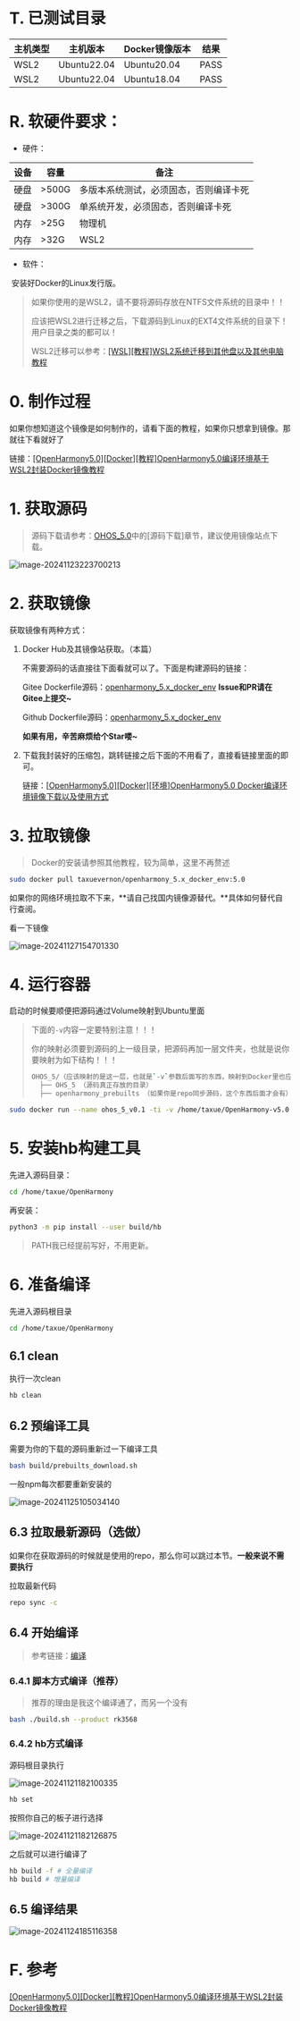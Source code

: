 # T. 已测试目录

| 主机类型 | 主机版本    | Docker镜像版本 | 结果 |
| -------- | ----------- | -------------- | ---- |
| WSL2     | Ubuntu22.04 | Ubuntu20.04    | PASS |
| WSL2     | Ubuntu22.04 | Ubuntu18.04    | PASS |

# R. 软硬件要求：

- 硬件：

| 设备 | 容量  | 备注                                   |
| ---- | ----- | -------------------------------------- |
| 硬盘 | >500G | 多版本系统测试，必须固态，否则编译卡死 |
| 硬盘 | >300G | 单系统开发，必须固态，否则编译卡死     |
| 内存 | >25G  | 物理机                                 |
| 内存 | >32G  | WSL2                                   |

- 软件：

​	安装好Docker的Linux发行版。

> 如果你使用的是WSL2，请不要将源码存放在NTFS文件系统的目录中！！
>
> 应该把WSL2进行迁移之后，下载源码到Linux的EXT4文件系统的目录下！用户目录之类的都可以！
>
> WSL2迁移可以参考：[[WSL][教程]WSL2系统迁移到其他盘以及其他电脑教程](https://blog.csdn.net/qq_38844263/article/details/143913755)

# 0. 制作过程

如果你想知道这个镜像是如何制作的，请看下面的教程，如果你只想拿到镜像。那就往下看就好了

链接：[[OpenHarmony5.0][Docker][教程]OpenHarmony5.0编译环境基于WSL2封装Docker镜像教程](https://blog.csdn.net/qq_38844263/article/details/144020040)

# 1. 获取源码

> 源码下载请参考：[OHOS_5.0](https://gitee.com/openharmony/docs/blob/master/zh-cn/release-notes/OpenHarmony-v5.0.0-release.md#https://gitee.com/link?target=https%3A%2F%2Frepo.huaweicloud.com%2Fopenharmony%2Fos%2F5.0.0-Release%2Fcode-v5.0.0-Release.tar.gz)中的[源码下载]章节，建议使用镜像站点下载。

![image-20241123223700213](https://taxue-alfred-1253400076.cos.ap-beijing.myqcloud.com/image-20241123223700213.png)

# 2. 获取镜像

获取镜像有两种方式：

1. Docker Hub及其镜像站获取。（本篇）

   不需要源码的话直接往下面看就可以了。下面是构建源码的链接：

   Gitee Dockerfile源码：[openharmony_5.x_docker_env](https://gitee.com/taxue-vernon/openharmony_5.x_docker_env) **Issue和PR请在Gitee上提交~**

   Github Dockerfile源码：[openharmony_5.x_docker_env](https://github.com/taxue-vernon/openharmony_5.x_docker_env)

   **如果有用，辛苦麻烦给个Star喽~**

2. 下载我封装好的压缩包，跳转链接之后下面的不用看了，直接看链接里面的即可。

   链接：[[OpenHarmony5.0][Docker][环境]OpenHarmony5.0 Docker编译环境镜像下载以及使用方式](https://blog.csdn.net/qq_38844263/article/details/144021999)

# 3. 拉取镜像

> Docker的安装请参照其他教程，较为简单，这里不再赘述

```bash
sudo docker pull taxuevernon/openharmony_5.x_docker_env:5.0
```

如果你的网络环境拉取不下来，**请自己找国内镜像源替代。**具体如何替代自行查阅。

看一下镜像

![image-20241127154701330](https://taxue-alfred-1253400076.cos.ap-beijing.myqcloud.com/image-20241127154701330.png)

# 4. 运行容器

启动的时候要顺便把源码通过Volume映射到Ubuntu里面

> 下面的`-v`内容一定要特别注意！！！
>
> 你的映射必须要到源码的上一级目录，把源码再加一层文件夹，也就是说你要映射为如下结构！！！
>
> ```bash
> OHOS_5/（应该映射的是这一层，也就是`-v`参数后面写的东西，映射到Docker里也应该是这个层级）
> 	├── OHS_5 （源码真正存放的目录）
> 	├── openharmony_prebuilts （如果你是repo同步源码，这个东西后面才会有）
> ```

```bash
sudo docker run --name ohos_5_v0.1 -ti -v /home/taxue/OpenHarmony-v5.0.0-Release:/home/taxue/ -p 10022:22 ohos:5.0 /bin/bash
```

# 5. 安装hb构建工具

先进入源码目录：

```bash
cd /home/taxue/OpenHarmony
```

再安装：

```bash
python3 -m pip install --user build/hb
```

> PATH我已经提前写好，不用更新。

# 6. 准备编译

先进入源码根目录 

```bash
cd /home/taxue/OpenHarmony
```

## 6.1 clean

执行一次clean

```bash
hb clean
```

## 6.2 预编译工具

需要为你的下载的源码重新过一下编译工具

```bash
bash build/prebuilts_download.sh
```

一般npm每次都要重新安装的

![image-20241125105034140](https://taxue-alfred-1253400076.cos.ap-beijing.myqcloud.com/image-20241125105034140.png)

## 6.3 拉取最新源码（选做）

如果你在获取源码的时候就是使用的repo，那么你可以跳过本节。**一般来说不需要执行**

拉取最新代码

```bash
repo sync -c
```

## 6.4 开始编译

> 参考链接：[编译](https://docs.openharmony.cn/pages/v5.0/zh-cn/device-dev/quick-start/quickstart-pkg-3568-build.md)

### 6.4.1 脚本方式编译（推荐）

> 推荐的理由是我这个编译通了，而另一个没有

```bash
bash ./build.sh --product rk3568
```

### 6.4.2 hb方式编译

源码根目录执行

![image-20241121182100335](https://taxue-alfred-1253400076.cos.ap-beijing.myqcloud.com/image-20241121182100335.png)

```bash
hb set
```

按照你自己的板子进行选择

![image-20241121182126875](https://taxue-alfred-1253400076.cos.ap-beijing.myqcloud.com/image-20241121182126875.png)

之后就可以进行编译了

```bash
hb build -f # 全量编译
hb build # 增量编译
```

## 6.5 编译结果

![image-20241124185116358](https://taxue-alfred-1253400076.cos.ap-beijing.myqcloud.com/image-20241124185116358.png)

# F. 参考

[[OpenHarmony5.0][Docker][教程]OpenHarmony5.0编译环境基于WSL2封装Docker镜像教程](https://blog.csdn.net/qq_38844263/article/details/144020040)
